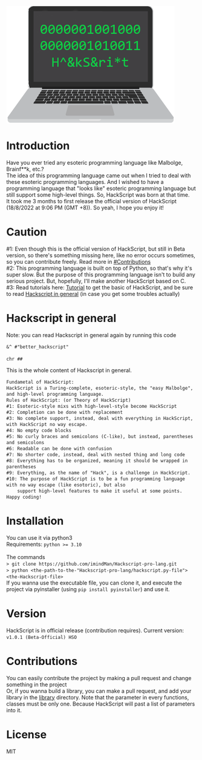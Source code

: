 <img src=".\extra\default_logo.png" alt="HackScript">

# Introduction

Have you ever tried any esoteric programming language like Malbolge, Brainf\*\*k, etc.? <br>
The idea of this programming language came out when I tried to deal with these esoteric programming languages. And I wished to have a programming language that "looks like" esoteric programming language but still support some high-level things. So, HackScript was born at that time. <br>
It took me 3 months to first release the official version of HackScript (18/8/2022 at 9:06 PM (GMT +8)). So yeah, I hope you enjoy it! <br>

# Caution

#1: Even though this is the official version of HackScript, but still in Beta version, so there's something missing here, like no error occurs sometimes, so you can contribute freely. Read more in <a href="https://github.com/imindMan/Hackscript-pro-lang#contributions">#Contributions</a><br>
#2: This programming language is built on top of Python, so that's why it's super slow. But the purpose of this programming language isn't to build any serious project. But, hopefully, I'll make another HackScript based on C.<br>
#3: Read tutorials here: <a href="https://github.com/imindMan/Hackscript-pro-lang/blob/master/extra/tutorial.md">Tutorial</a> to get the basic of HackScript, and be sure to read <a href="https://github.com/imindMan/Hackscript-pro-lang#hackscript-in-general">Hackscript in general</a> (in case you get some troubles actually)

# Hackscript in general

Note: you can read Hackscript in general again by running this code <br>

```
&^ #"better_hackscript"

chr ##
```

This is the whole content of Hackscript in general.

```
Fundametal of HackScript:
HackScript is a Turing-complete, esoteric-style, the "easy Malbolge", and high-level programming language.
Rules of HackScript: (or Theory of HackScript)
#1: Esoteric-style mixs with high-level-style become HackScript
#2: Completion can be done with replacement
#3: No complete support, instead, deal with everything in HackScript, with HackScript no way escape.
#4: No empty code blocks
#5: No curly braces and semicolons (C-like), but instead, parentheses and semicolons
#6: Readable can be done with confusion
#7: No shorter code, instead, deal with nested thing and long code
#8: Everything has to be organized, meaning it should be wrapped in parentheses
#9: Everything, as the name of "Hack", is a challenge in HackScript.
#10: The purpose of HackScript is to be a fun programming language with no way escape (like esotoric), but also
    support high-level features to make it useful at some points.
Happy coding!
```

# Installation

You can use it via python3<br>
Requirements:
`python >= 3.10` <br>
<br>
The commands <br>
`> git clone https://github.com/imindMan/Hackscript-pro-lang.git`<br>
`> python <the-path-to-the-"Hackscript-pro-lang/hackscript.py-file"> <the-Hackscript-file>`<br>
If you wanna use the executable file, you can clone it, and execute the project via pyinstaller (using `pip install pyinstaller`) and use it.<br>

# Version

HackScript is in official release (contribution requires). Current version: `v1.0.1 (Beta-Official) HSO`

# Contributions

You can easily contribute the project by making a pull request and change something in the project <br>
Or, if you wanna build a library, you can make a pull request, and add your library in the <a href="https://github.com/imindMan/Hackscript-pro-lang/tree/master/library">library</a> directory. Note that the parameter in every functions, classes must be only one. Because HackScript will past a list of parameters into it.

# License

MIT
